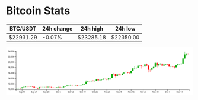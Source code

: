 # Bitcoin Stats

BTC/USDT|24h change|24h high|24h low|
|---|---|---|---|
|$22931.29|-0.07%|$23285.18|$22350.00|

<img src="./chart.svg">
